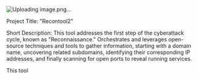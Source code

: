 ![Uploading image.png…]()



Project Title:
"Recontool2"

Short Description:
This tool addresses the first step of the cyberattack cycle, known as "Reconnaissance." 
Orchestrates and leverages open-source techniques and tools to gather information, starting with a domain name, uncovering related subdomains, 
identifying their corresponding IP addresses, and finally scanning for open ports to reveal running services. 


This tool
